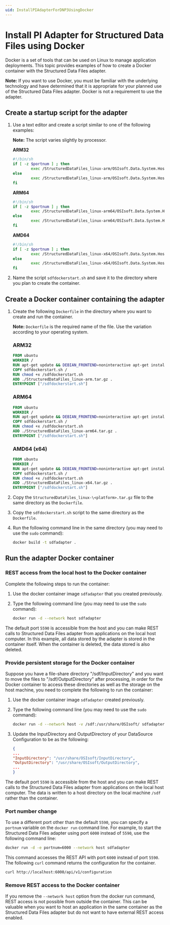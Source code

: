 ```yaml
---
uid: InstallPIAdapterForDNP3UsingDocker
---
```


# Install PI Adapter for Structured Data Files using Docker

Docker is a set of tools that can be used on Linux to manage application deployments. This topic provides examples of how to create a Docker container with the Structured Data Files adapter.

**Note:** If you want to use Docker, you must be familiar with the underlying technology and have determined that it is appropriate for your planned use of the Structured Data Files adapter. Docker is not a requirement to use the adapter.

## Create a startup script for the adapter

1. Use a text editor and create a script similar to one of the following examples:

	**Note:** The script varies slightly by processor.

	**ARM32**

	```bash
	#!/bin/sh
	if [ -z $portnum ] ; then
			exec /StructuredDataFiles_linux-arm/OSIsoft.Data.System.Host
	else
			exec /StructuredDataFiles_linux-arm/OSIsoft.Data.System.Host --port:$portnum
	fi
	```
	
	**ARM64**
	
	```bash
	#!/bin/sh
	if [ -z $portnum ] ; then
			exec /StructuredDataFiles_linux-arm64/OSIsoft.Data.System.Host
	else
			exec /StructuredDataFiles_linux-arm64/OSIsoft.Data.System.Host --port:$portnum
	fi
	```
	
	**AMD64**
	
	```bash
	#!/bin/sh
	if [ -z $portnum ] ; then
			exec /StructuredDataFiles_linux-x64/OSIsoft.Data.System.Host
	else
			exec /StructuredDataFiles_linux-x64/OSIsoft.Data.System.Host --port:$portnum
	fi
	```
	
2. Name the script `sdfdockerstart.sh` and save it to the directory where you plan to create the container.

## Create a Docker container containing the adapter

1. Create the following `Dockerfile` in the directory where you want to create and run the container. 

	**Note:** `Dockerfile` is the required name of the file. Use the variation according to your operating system.

	### ARM32

	```dockerfile
	FROM ubuntu
	WORKDIR /
	RUN apt-get update && DEBIAN_FRONTEND=noninteractive apt-get install -y ca-certificates libicu60 libssl1.1 curl
	COPY sdfdockerstart.sh /
	RUN chmod +x /sdfdockerstart.sh
	ADD ./StructuredDataFiles_linux-arm.tar.gz .
	ENTRYPOINT ["/sdfdockerstart.sh"]
	```
	
	### ARM64

	```dockerfile
	FROM ubuntu
	WORKDIR /
	RUN apt-get update && DEBIAN_FRONTEND=noninteractive apt-get install -y ca-certificates libicu66 libssl1.1 curl
	COPY sdfdockerstart.sh /
	RUN chmod +x /sdfdockerstart.sh
	ADD ./StructuredDataFiles_linux-arm64.tar.gz .
	ENTRYPOINT ["/sdfdockerstart.sh"]
	```

	### AMD64 (x64)

	```dockerfile
	FROM ubuntu
	WORKDIR /
	RUN apt-get update && DEBIAN_FRONTEND=noninteractive apt-get install -y ca-certificates libicu66 libssl1.1 curl
	COPY sdfdockerstart.sh /
	RUN chmod +x /sdfdockerstart.sh
	ADD ./StructuredDataFiles_linux-x64.tar.gz .
	ENTRYPOINT ["/sdfdockerstart.sh"]
	```

2. Copy the `StructuredDataFiles_linux-\<platform>.tar.gz` file to the same directory as the `Dockerfile`.

3. Copy the `sdfdockerstart.sh` script to the same directory as the `Dockerfile`.

4. Run the following command line in the same directory (you may need to use the `sudo` command):

	```bash
	docker build -t sdfadapter .
	```

## Run the adapter Docker container

### REST access from the local host to the Docker container

Complete the following steps to run the container:

1. Use the docker container image `sdfadapter` that you created previously.
2. Type the following command line (you may need to use the `sudo` command):

	```bash
	docker run -d --network host sdfadapter
	```

The default port `5590` is accessible from the host and you can make REST calls to Structured Data Files adapter from applications on the local host computer. In this example, all data stored by the adapter is stored in the container itself. When the container is deleted, the data stored is also deleted.

### Provide persistent storage for the Docker container

Suppose you have a file-share directory "/sdf/InputDirectory" and you want to move the files to "/sdf/OutputDirectory" after processing, in order for the Docker container to access these directories as well as the storage on the host machine, you need to complete the following to run the container:

1. Use the docker container image `sdfadapter` created previously.
2. Type the following command line (you may need to use the `sudo` command):

	```bash
	docker run -d --network host -v /sdf:/usr/share/OSIsoft/ sdfadapter
	```
3. Update the InputDirectory and OutputDirectory of your DataSource Configuration to be as the following: 
	```json
	{
	...
	"InputDirectory": "/usr/share/OSIsoft/InputDirectory",
	"OutputDirectory": "/usr/share/OSIsoft/OutputDirectory",
	... 
	}
	```
The default port `5590` is accessible from the host and you can make REST calls to the Structured Data Files adapter from applications on the local host computer. The data is written to a host directory on the local machine `/sdf` rather than the container. 

### Port number change

To use a different port other than the default `5590`, you can specify a `portnum` variable on the `docker run` command line. For example, to start the Structured Data Files adapter using port `6000` instead of `5590`, use the following command line:

```bash
docker run -d -e portnum=6000 --network host sdfadapter
```

This command accesses the REST API with port `6000` instead of port `5590`. The following `curl` command returns the configuration for the container.

```bash
curl http://localhost:6000/api/v1/configuration
```

### Remove REST access to the Docker container

If you remove the `--network host` option from the docker run command, REST access is not possible from outside the container. This can be valuable when you want to host an application in the same container as the Structured Data Files adapter but do not want to have external REST access enabled.
